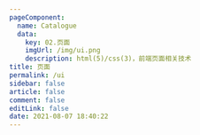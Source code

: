 ```yaml
---
pageComponent: 
  name: Catalogue
  data: 
    key: 02.页面
    imgUrl: /img/ui.png
    description: html(5)/css(3)，前端页面相关技术
title: 页面
permalink: /ui
sidebar: false
article: false
comment: false
editLink: false
date: 2021-08-07 18:40:22
---
```

